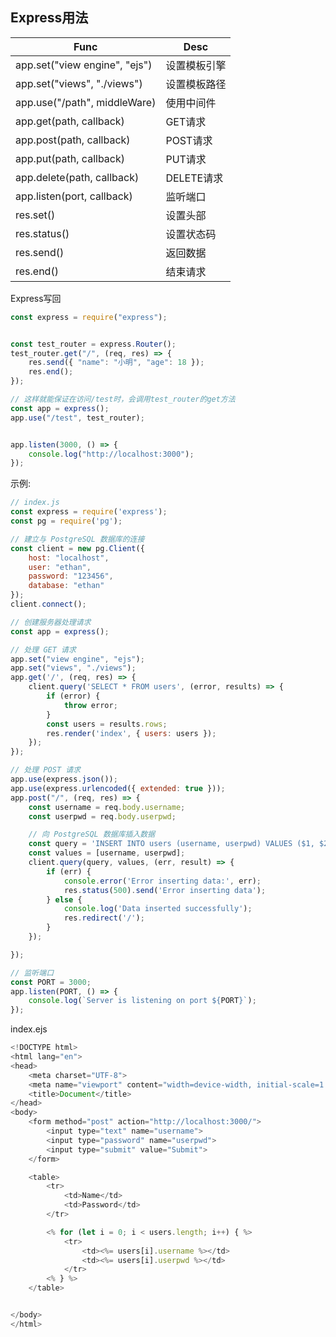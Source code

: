 
## Express用法

| Func                          | Desc         |
| ----------------------------- | ------------ |
| app.set("view engine", "ejs") | 设置模板引擎 |
| app.set("views", "./views")   | 设置模板路径 |
| app.use("/path", middleWare)  | 使用中间件   |
| app.get(path, callback)       | GET请求      |
| app.post(path, callback)      | POST请求     |
| app.put(path, callback)       | PUT请求      |
| app.delete(path, callback)    | DELETE请求   |
| app.listen(port, callback)    | 监听端口     |
| res.set()                     | 设置头部     |
| res.status()                  | 设置状态码   |
| res.send()                    | 返回数据     |
| res.end()                     | 结束请求     |


Express写回
```js
const express = require("express");


const test_router = express.Router();
test_router.get("/", (req, res) => {
    res.send({ "name": "小明", "age": 18 });
    res.end();
});

// 这样就能保证在访问/test时，会调用test_router的get方法
const app = express();
app.use("/test", test_router);


app.listen(3000, () => {
    console.log("http://localhost:3000");
});
```



示例:
```js
// index.js
const express = require('express');
const pg = require('pg');

// 建立与 PostgreSQL 数据库的连接
const client = new pg.Client({
    host: "localhost",
    user: "ethan",
    password: "123456",
    database: "ethan"
});
client.connect();

// 创建服务器处理请求
const app = express();

// 处理 GET 请求
app.set("view engine", "ejs");
app.set("views", "./views");
app.get('/', (req, res) => {
    client.query('SELECT * FROM users', (error, results) => {
        if (error) {
            throw error;
        }
        const users = results.rows;
        res.render('index', { users: users });
    });
});

// 处理 POST 请求
app.use(express.json());
app.use(express.urlencoded({ extended: true }));
app.post("/", (req, res) => {
    const username = req.body.username;
    const userpwd = req.body.userpwd;

    // 向 PostgreSQL 数据库插入数据
    const query = 'INSERT INTO users (username, userpwd) VALUES ($1, $2)';
    const values = [username, userpwd];
    client.query(query, values, (err, result) => {
        if (err) {
            console.error('Error inserting data:', err);
            res.status(500).send('Error inserting data');
        } else {
            console.log('Data inserted successfully');
            res.redirect('/');
        }
    });

});

// 监听端口
const PORT = 3000;
app.listen(PORT, () => {
    console.log(`Server is listening on port ${PORT}`);
});
```

index.ejs
```js
<!DOCTYPE html>
<html lang="en">
<head>
    <meta charset="UTF-8">
    <meta name="viewport" content="width=device-width, initial-scale=1.0">
    <title>Document</title>
</head>
<body>
    <form method="post" action="http://localhost:3000/">
        <input type="text" name="username">
        <input type="password" name="userpwd">
        <input type="submit" value="Submit">
    </form>

    <table>
        <tr>
            <td>Name</td>
            <td>Password</td>
        </tr>

        <% for (let i = 0; i < users.length; i++) { %>
            <tr>
                <td><%= users[i].username %></td>
                <td><%= users[i].userpwd %></td>
            </tr>
        <% } %>
    </table>


</body>
</html>
```